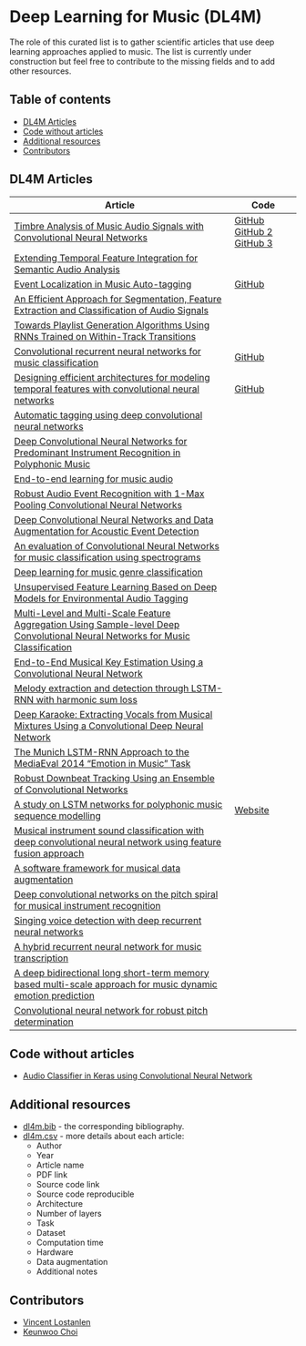 # Deep Learning for Music (DL4M)
The role of this curated list is to gather scientific articles that use deep learning approaches applied to music.
The list is currently under construction but feel free to contribute to the missing fields and to add other resources.

## Table of contents
- [DL4M Articles](#dl4m-articles)
- [Code without articles](#code-without-articles)
- [Additional resources](#additional-resources)
- [Contributors](#contributors)

## DL4M Articles 
| Article | Code |
|---------------------|-------------------------|
| [Timbre Analysis of Music Audio Signals with Convolutional Neural Networks](https://arxiv.org/pdf/1703.06697.pdf) | [GitHub](https://github.com/jordipons/EUSIPCO2017) [GitHub 2](https://github.com/ronggong/EUSIPCO2017) [GitHub 3](https://github.com/Veleslavia/EUSIPCO2017) |
| [Extending Temporal Feature Integration for Semantic Audio Analysis](http://www.aes.org/e-lib/browse.cfm?elib=18682) | |
| [Event Localization in Music Auto-tagging](http://mac.citi.sinica.edu.tw/~yang/pub/liu16mm.pdf) | [GitHub](https://github.com/ciaua/clip2frame) |
| [An Efficient Approach for Segmentation, Feature Extraction and Classification of Audio Signals](http://file.scirp.org/pdf/CS_2016042615054817.pdf) | |
| [Towards Playlist Generation Algorithms Using RNNs Trained on Within-Track Transitions](https://arxiv.org/pdf/1606.02096.pdf) | |
| [Convolutional recurrent neural networks for music classification](http://ieeexplore.ieee.org/abstract/document/7952585/) | [GitHub](https://github.com/keunwoochoi/icassp_2017) |
| [Designing efficient architectures for modeling temporal features with convolutional neural networks](http://ieeexplore.ieee.org/document/7952601/) | [GitHub](https://github.com/jordipons/ICASSP2017) |
| [Automatic tagging using deep convolutional neural networks](https://arxiv.org/pdf/1606.00298.pdf) | |
| [Deep Convolutional Neural Networks for Predominant Instrument Recognition in Polyphonic Music](http://dl.acm.org/citation.cfm?id=3068697) | |
| [End-to-end learning for music audio](http://ieeexplore.ieee.org/abstract/document/6854950/) | |
| [Robust Audio Event Recognition with 1-Max Pooling Convolutional Neural Networks](https://arxiv.org/pdf/1604.06338.pdf) | |
| [Deep Convolutional Neural Networks and Data Augmentation for Acoustic Event Detection](https://arxiv.org/pdf/1604.07160.pdf) | |
| [An evaluation of Convolutional Neural Networks for music classification using spectrograms](http://www.inf.ufpr.br/lesoliveira/download/ASOC2017.pdf) | |
| [Deep learning for music genre classification](https://courses.engr.illinois.edu/ece544na/fa2014/Tao_Feng.pdf) | |
| [Unsupervised Feature Learning Based on Deep Models for Environmental Audio Tagging](https://arxiv.org/pdf/1607.03681.pdf) | |
| [Multi-Level and Multi-Scale Feature Aggregation Using Sample-level Deep Convolutional Neural Networks for Music Classification](https://arxiv.org/pdf/1706.06810.pdf) | |
| [End-to-End Musical Key Estimation Using a Convolutional Neural Network](https://arxiv.org/pdf/1706.02921.pdf) | |
| [Melody extraction and detection through LSTM-RNN with harmonic sum loss](http://ieeexplore.ieee.org/abstract/document/7952660/) | |
| [Deep Karaoke: Extracting Vocals from Musical Mixtures Using a Convolutional Deep Neural Network](https://arxiv.org/ftp/arxiv/papers/1504/1504.04658.pdf) | |
| [The Munich LSTM-RNN Approach to the MediaEval 2014 “Emotion in Music” Task](https://pdfs.semanticscholar.org/8a24/c5131d5a28165f719697028c34b00e6d3f60.pdf) | |
| [Robust Downbeat Tracking Using an Ensemble of Convolutional Networks](http://ieeexplore.ieee.org/abstract/document/7728057/) | |
| [A study on LSTM networks for polyphonic music sequence modelling](https://qmro.qmul.ac.uk/xmlui/handle/123456789/24946) | [Website](http://www.eecs.qmul.ac.uk/~ay304/code/ismir17) |
| [Musical instrument sound classification with deep convolutional neural network using feature fusion approach](https://arxiv.org/ftp/arxiv/papers/1512/1512.07370.pdf) | |
| [A software framework for musical data augmentation](https://bmcfee.github.io/papers/ismir2015_augmentation.pdf) | |
| [Deep convolutional networks on the pitch spiral for musical instrument recognition](https://github.com/lostanlen/ismir2016/blob/master/paper/lostanlen_ismir2016.pdf) | |
| [Singing voice detection with deep recurrent neural networks](https://hal-imt.archives-ouvertes.fr/hal-01110035/document) | |
| [A hybrid recurrent neural network for music transcription](https://arxiv.org/pdf/1411.1623.pdf) | |
| [A deep bidirectional long short-term memory based multi-scale approach for music dynamic emotion prediction](http://ieeexplore.ieee.org/document/7471734/) | |
| [Convolutional neural network for robust pitch determination](http://www.mirlab.org/conference_papers/International_Conference/ICASSP%202016/pdfs/0000579.pdf) | |

## Code without articles
- [Audio Classifier in Keras using Convolutional Neural Network](https://github.com/drscotthawley/audio-classifier-keras-cnn)

## Additional resources
- [dl4m.bib](dl4m.bib) - the corresponding bibliography.
- [dl4m.csv](dl4m.csv) - more details about each article:
	- Author
	- Year
	- Article name
	- PDF link
	- Source code link
	- Source code reproducible
	- Architecture
	- Number of layers
	- Task
	- Dataset
	- Computation time
	- Hardware
	- Data augmentation
	- Additional notes

## Contributors
- [Vincent Lostanlen](https://github.com/lostanlen)
- [Keunwoo Choi](https://github.com/keunwoochoi)
